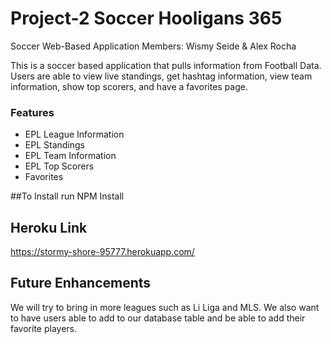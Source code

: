 # Project-2 Soccer Hooligans 365
Soccer Web-Based Application Members: Wismy Seide &amp; Alex Rocha

This is a soccer based application that pulls information from Football Data.  Users are able to view live standings, get hashtag information, view team information, show top scorers, and have a favorites page.

### Features
- EPL League Information
- EPL Standings
- EPL Team Information
- EPL Top Scorers
- Favorites

##To Install
run NPM Install

## Heroku Link
https://stormy-shore-95777.herokuapp.com/ 

## Future Enhancements
We will try to bring in more leagues such as Li Liga and MLS. We also want to have users able to add to our database table and be able to add their favorite players.
